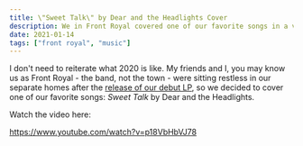 ```yaml
---
title: \"Sweet Talk\" by Dear and the Headlights Cover
description: We in Front Royal covered one of our favorite songs in a very 2020 way - individually tracking our parts in the comfort of our own homes.
date: 2021-01-14
tags: ["front royal", "music"]
---
```


I don't need to reiterate what 2020 is like. My friends and I, you may know us as Front Royal - the band, not the town - were sitting restless in our separate homes after the [release of our debut LP](https://frontroyalmd.bandcamp.com), so we decided to cover one of our favorite songs: _Sweet Talk_ by Dear and the Headlights.

Watch the video here:

https://www.youtube.com/watch?v=p18VbHbVJ78
